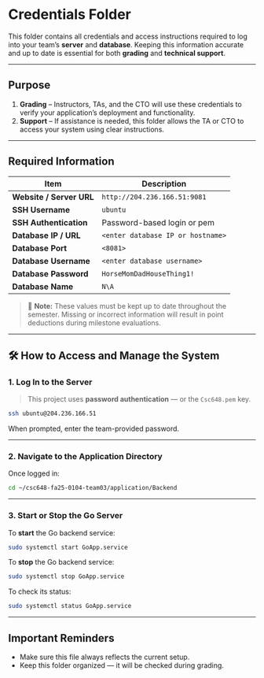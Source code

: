 # Credentials Folder

This folder contains all credentials and access instructions required to log into your team’s **server** and **database**. Keeping this information accurate and up to date is essential for both **grading** and **technical support**.

---

## Purpose

1. **Grading** – Instructors, TAs, and the CTO will use these credentials to verify your application’s deployment and functionality.  
2. **Support** – If assistance is needed, this folder allows the TA or CTO to access your system using clear instructions.

---

## Required Information

| Item                           | Description                                                    |
|--------------------------------|----------------------------------------------------------------|
| **Website / Server URL**       | `http://204.236.166.51:9081`                                   |
| **SSH Username**               | `ubuntu`                                                       |
| **SSH Authentication**         | Password-based login or pem                                    |
| **Database IP / URL**          | `<enter database IP or hostname>`                              |
| **Database Port**              | `<8081>`                                                       |
| **Database Username**          | `<enter database username>`                                    |
| **Database Password**          | `HorseMomDadHouseThing1!`                                      |
| **Database Name**              | `N\A`                                                          |

> 🔁 **Note:** These values must be kept up to date throughout the semester. Missing or incorrect information will result in point deductions during milestone evaluations.

---

## 🛠️ How to Access and Manage the System

### 1. **Log In to the Server**

> This project uses **password authentication** — or the `Csc648.pem` key.

```bash
ssh ubuntu@204.236.166.51
```

When prompted, enter the team-provided password.

---

### 2. **Navigate to the Application Directory**

Once logged in:

```bash
cd ~/csc648-fa25-0104-team03/application/Backend
```

---

### 3. **Start or Stop the Go Server**

To **start** the Go backend service:

```bash
sudo systemctl start GoApp.service
```

To **stop** the Go backend service:

```bash
sudo systemctl stop GoApp.service
```

To check its status:

```bash
sudo systemctl status GoApp.service
```

---

## Important Reminders

- Make sure this file always reflects the current setup.
- Keep this folder organized — it will be checked during grading.
